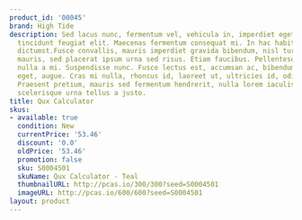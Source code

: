 ```yaml
---
product_id: '00045'
brand: High Tide
description: Sed lacus nunc, fermentum vel, vehicula in, imperdiet eget, urna. Aliquam
  tincidunt feugiat elit. Maecenas fermentum consequat mi. In hac habitasse platea
  dictumst.Fusce convallis, mauris imperdiet gravida bibendum, nisl turpis suscipit
  mauris, sed placerat ipsum urna sed risus. Etiam faucibus. Pellentesque malesuada
  nulla a mi. Suspendisse nunc. Fusce lectus est, accumsan ac, bibendum sed, porta
  eget, augue. Cras mi nulla, rhoncus id, laoreet ut, ultricies id, odio.Donec imperdiet.
  Praesent pretium, mauris sed fermentum hendrerit, nulla lorem iaculis magna, pulvinar
  scelerisque urna tellus a justo.
title: Qux Calculator
skus:
- available: true
  condition: New
  currentPrice: '53.46'
  discount: '0.0'
  oldPrice: '53.46'
  promotion: false
  sku: S0004501
  skuName: Qux Calculator - Teal
  thumbnailURL: http://pcas.io/300/300?seed=S0004501
  imageURL: http://pcas.io/600/600?seed=S0004501
layout: product
---
```

